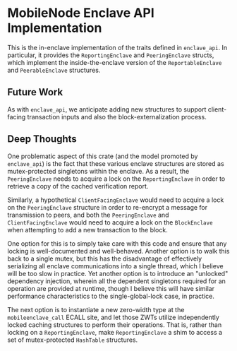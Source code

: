# MobileNode Enclave API Implementation

This is the in-enclave implementation of the traits defined in `enclave_api`. In particular, it provides the `ReportingEnclave` and `PeeringEnclave` structs, which implement the inside-the-enclave version of the `ReportableEnclave` and `PeerableEnclave` structures.

## Future Work

As with `enclave_api`, we anticipate adding new structures to support client-facing transaction inputs and also the block-externalization process.

## Deep Thoughts

One problematic aspect of this crate (and the model promoted by `enclave_api`) is the fact that these various enclave structures are stored as mutex-protected singletons within the enclave. As a result, the `PeeringEnclave` needs to acquire a lock on the `ReportingEnclave` in order to retrieve a copy of the cached verification report.

Similarly, a hypothetical `ClientFacingEnclave` would need to acquire a lock on the `PeeringEnclave` structure in order to re-encrypt a message for transmission to peers, and both the `PeeringEnclave` and `ClientFacingEnclave` would need to acquire a lock on the `BlockEnclave` when attempting to add a new transaction to the block.

One option for this is to simply take care with this code and ensure that any locking is well-documented and well-behaved. Another option is to walk this back to a single mutex, but this has the disadvantage of effectively serializing all enclave communications into a single thread, which I believe will be too slow in practice. Yet another option is to introduce an "unlocked" dependency injection, wherein all the dependent singletons required for an operation are provided at runtime, though I believe this will have similar performance characteristics to the single-global-lock case, in practice.

The next option is to instantiate a new zero-width type at the `mobileenclave_call` ECALL site, and let those ZWTs utilize independently locked caching structures to perform their operations. That is, rather than locking on a `ReportingEnclave`, make `ReportingEnclave` a shim to access a set of mutex-protected `HashTable` structures.
